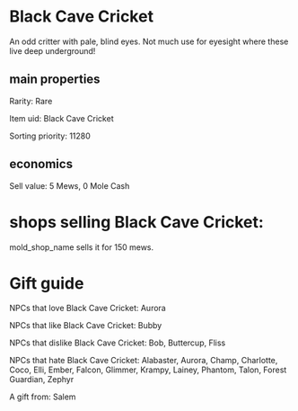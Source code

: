 # Black Cave Cricket

An odd critter with pale, blind eyes. Not much use for eyesight where these live deep underground!

## main properties

Rarity: Rare

Item uid: Black Cave Cricket

Sorting priority: 11280

## economics

Sell value: 5 Mews, 0 Mole Cash

# shops selling Black Cave Cricket:

mold_shop_name sells it for 150 mews.

# Gift guide

NPCs that love Black Cave Cricket: Aurora

NPCs that like Black Cave Cricket: Bubby

NPCs that dislike Black Cave Cricket: Bob, Buttercup, Fliss

NPCs that hate Black Cave Cricket: Alabaster, Aurora, Champ, Charlotte, Coco, Elli, Ember, Falcon, Glimmer, Krampy, Lainey, Phantom, Talon, Forest Guardian, Zephyr

A gift from: Salem